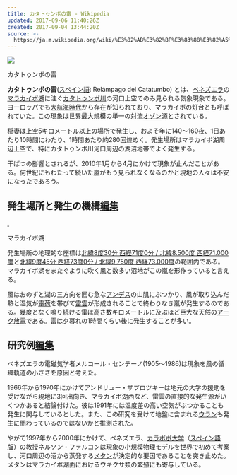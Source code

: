 ```yaml
---
title: カタトゥンボの雷 - Wikipedia
updated: 2017-09-06 11:40:26Z
created: 2017-09-04 13:44:20Z
source: >-
  https://ja.m.wikipedia.org/wiki/%E3%82%AB%E3%82%BF%E3%83%88%E3%82%A5%E3%83%B3%E3%83%9C%E3%81%AE%E9%9B%B7
---
```


[![](../_resources/b35a3f92714208f131aaa1f03e194125.jpg)](https://ja.m.wikipedia.org/wiki/%E3%83%95%E3%82%A1%E3%82%A4%E3%83%AB:Catatumbolightning.jpg)

カタトゥンボの雷

**カタトゥンボの雷**([スペイン語](https://ja.m.wikipedia.org/wiki/%E3%82%B9%E3%83%9A%E3%82%A4%E3%83%B3%E8%AA%9E): Relámpago del Catatumbo) とは、[ベネズエラ](https://ja.m.wikipedia.org/wiki/%E3%83%99%E3%83%8D%E3%82%BA%E3%82%A8%E3%83%A9)の[マラカイボ湖](https://ja.m.wikipedia.org/wiki/%E3%83%9E%E3%83%A9%E3%82%AB%E3%82%A4%E3%83%9C%E6%B9%96)に注ぐ[カタトゥンボ川](https://ja.m.wikipedia.org/wiki/%E3%82%AB%E3%82%BF%E3%83%88%E3%82%A5%E3%83%B3%E3%83%9C%E5%B7%9D)の河口上空でのみ見られる気象現象である。ヨーロッパでも[大航海時代](https://ja.m.wikipedia.org/wiki/%E5%A4%A7%E8%88%AA%E6%B5%B7%E6%99%82%E4%BB%A3)から存在が知られており、マラカイボの灯台とも呼ばれていた。この現象は世界最大規模の単一の対流[オゾン](https://ja.m.wikipedia.org/wiki/%E3%82%AA%E3%82%BE%E3%83%B3)源とされている。

稲妻は上空5キロメートル以上の場所で発生し、およそ年に140〜160夜、1日あたり10時間にわたり、1時間あたり約280回煌めく。発生場所はマラカイボ湖周辺上空で、特にカタトゥンボ川河口周辺の湖沼地帯でよく発生する。

干ばつの影響とされるが、2010年1月から4月にかけて現象が止んだことがある。何世紀にもわたって続いた嵐がもう見られなくなるのかと現地の人々は不安になったであろう。

## 発生場所と発生の機構[編集](https://ja.m.wikipedia.org/w/index.php?title=%E3%82%AB%E3%82%BF%E3%83%88%E3%82%A5%E3%83%B3%E3%83%9C%E3%81%AE%E9%9B%B7&action=edit&section=1)

[ ](https://ja.m.wikipedia.org/wiki/%E3%83%95%E3%82%A1%E3%82%A4%E3%83%AB:Lake_Maracaibo_map.png)

マラカイボ湖

発生場所の地理的な座標は[北緯8度30分  西経71度0分﻿ / ﻿北緯8.500度 西経71.000度](https://tools.wmflabs.org/geohack/geohack.php?language=ja&pagename=%E3%82%AB%E3%82%BF%E3%83%88%E3%82%A5%E3%83%B3%E3%83%9C%E3%81%AE%E9%9B%B7&params=8_30_N_71_0_W_type:waterbody)と[北緯9度45分  西経73度0分﻿ / ﻿北緯9.750度 西経73.000度](https://tools.wmflabs.org/geohack/geohack.php?language=ja&pagename=%E3%82%AB%E3%82%BF%E3%83%88%E3%82%A5%E3%83%B3%E3%83%9C%E3%81%AE%E9%9B%B7&params=9_45_N_73_0_W_type:waterbody)の範囲内である。マラカイボ湖をまたぐように吹く風と数多い沼地がこの嵐を形作っていると言える。

風はおのずと湖の三方向を囲む急な[アンデス](https://ja.m.wikipedia.org/wiki/%E3%82%A2%E3%83%B3%E3%83%87%E3%82%B9%E5%B1%B1%E8%84%88)の山肌にぶつかり、風が取り込んだ熱と湿気が[電荷](https://ja.m.wikipedia.org/wiki/%E9%9B%BB%E8%8D%B7)を帯びて[雷雲](https://ja.m.wikipedia.org/wiki/%E9%9B%B7%E9%9B%B2)が形成されることで終わりなき嵐が発生するのである。幾度となく鳴り続ける雷は高さ数キロメートルに及ぶほど巨大な天然の[アーク放電](https://ja.m.wikipedia.org/wiki/%E3%82%A2%E3%83%BC%E3%82%AF%E6%94%BE%E9%9B%BB)である。雷は夕暮れの1時間くらい後に発生することが多い。

## 研究例[編集](https://ja.m.wikipedia.org/w/index.php?title=%E3%82%AB%E3%82%BF%E3%83%88%E3%82%A5%E3%83%B3%E3%83%9C%E3%81%AE%E9%9B%B7&action=edit&section=2)

ベネズエラの電磁気学者メルコール・センテーノ(1905〜1986)は現象を風の循環軌道の小ささを原因と考えた。

1966年から1970年にかけてアンドリュー・ザブロツキーは地元の大学の援助を受けながら現地に3回出向き、マラカイボ湖西など、雷雲の直接的な発生源がいくつかあると結論付けた。彼は1991年には温度差の高い空気がぶつかることも発生に関与しているとした。また、この研究を受けて地盤に含まれる[ウラン](https://ja.m.wikipedia.org/wiki/%E3%82%A6%E3%83%A9%E3%83%B3)も発生に関わっているのではないかと推測された。

やがて1997年から2000年にかけて、ベネズエラ、[カラボボ大学](https://ja.m.wikipedia.org/w/index.php?title=%E3%82%AB%E3%83%A9%E3%83%9C%E3%83%9C%E5%A4%A7%E5%AD%A6&action=edit&redlink=1)（[スペイン語版](https://es.wikipedia.org/wiki/Universidad_de_Carabobo)）の教授ネルソン・ファルコンは現象の小規模物理モデルを世界で初めて考案し、河口周辺の沼から蒸発する[メタン](https://ja.m.wikipedia.org/wiki/%E3%83%A1%E3%82%BF%E3%83%B3)が決定的な要因であることを突き止めた。メタンはマラカイボ湖面におけるウキクサ類の繁殖にも寄与している。